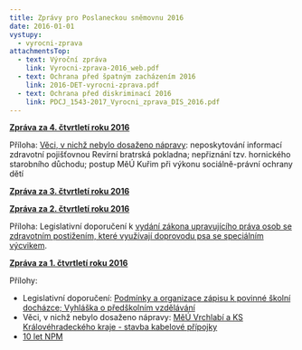 ```yaml
---
title: Zprávy pro Poslaneckou sněmovnu 2016
date: 2016-01-01
vystupy:
  - vyrocni-zprava
attachmentsTop:
  - text: Výroční zpráva
    link: Vyrocni-zprava-2016_web.pdf
  - text: Ochrana před špatným zacházením 2016
    link: 2016-DET-vyrocni-zprava.pdf
  - text: Ochrana před diskriminací 2016
    link: PDCJ_1543-2017_Vyrocni_zprava_DIS_2016.pdf
---
```


**[Zpráva za 4. čtvrtletí roku 2016](2016_4-Q.pdf)**

Příloha: [Věci, v nichž nebylo dosaženo nápravy](2016_4-Q_sankce.pdf): neposkytování informací zdravotní pojišťovnou Revírní bratrská pokladna; nepřiznání tzv. hornického starobního důchodu; postup MěÚ Kuřim při výkonu sociálně-právní ochrany dětí

**[Zpráva za 3. čtvrtletí roku 2016](2016_3-Q.pdf)**

**[Zpráva za 2. čtvrtletí roku 2016](2016_2-Q.pdf)**

Příloha: Legislativní doporučení k [vydání zákona upravujícího práva osob se zdravotním postižením, které využívají doprovodu psa se speciálním výcvikem](2016_2-Q_doporuceni.pdf).

**[Zpráva za 1. čtvrtletí roku 2016](2016_1_Q.pdf)**

Přílohy:

- Legislativní doporučení: [Podmínky a organizace zápisu k povinné školní docházce; Vyhláška o předškolním vzdělávání](2016_1-Q_doporuceni.pdf)
- Věci, v nichž nebylo dosaženo nápravy: [MěÚ Vrchlabí a KS Královéhradeckého kraje - stavba kabelové přípojky](2016_1_Q-sankce.pdf)
- [10 let NPM](2016_1_Q-10-let-NPM.pdf)
